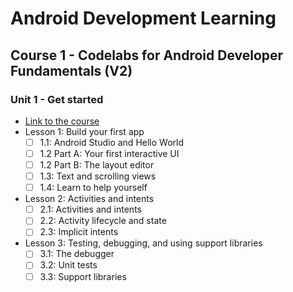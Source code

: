 # Android Development Learning

## Course 1 - Codelabs for Android Developer Fundamentals (V2)
### Unit 1 - Get started
- [Link to the course](https://developer.android.com/courses/fundamentals-training/toc-v2)
- Lesson 1: Build your first app
  - [ ] 1.1: Android Studio and Hello World
  - [ ] 1.2 Part A: Your first interactive UI
  - [ ] 1.2 Part B: The layout editor
  - [ ] 1.3: Text and scrolling views
  - [ ] 1.4: Learn to help yourself
  
- Lesson 2: Activities and intents
  - [ ] 2.1: Activities and intents
  - [ ] 2.2: Activity lifecycle and state
  - [ ] 2.3: Implicit intents

- Lesson 3: Testing, debugging, and using support libraries
  - [ ] 3.1: The debugger
  - [ ] 3.2: Unit tests
  - [ ] 3.3: Support libraries
